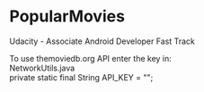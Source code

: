# PopularMovies
Udacity - Associate Android Developer Fast Track

To use themoviedb.org API enter the key in:<br />
NetworkUtils.java<br />
private static final String API_KEY = "<your key goes here>";